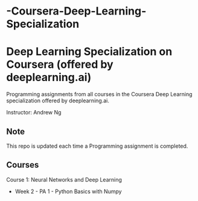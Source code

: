 # -Coursera-Deep-Learning-Specialization
# Deep Learning Specialization on Coursera (offered by deeplearning.ai)

Programming assignments from all courses in the Coursera Deep Learning specialization offered by deeplearning.ai.

Instructor: Andrew Ng

## Note 
This repo is updated each time a Programming assignment is completed.

## Courses
Course 1: Neural Networks and Deep Learning

- Week 2 - PA 1 - Python Basics with Numpy
